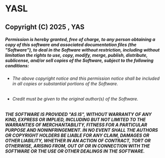 # YASL

## Copyright (C) 2025 , YAS

##### Permission is hereby granted, free of charge, to any person obtaining a copy of this software and associated documentation files (the "***Software***"), to deal in the Software without restriction, including without limitation the rights to use, copy, modify, merge, publish, distribute, sublicense, and/or sell copies of the Software, subject to the following conditions:

- ###### The above copyright notice and this permission notice shall be included in all copies or substantial portions of the Software.
- ###### Credit must be given to the original author(s) of the Software.

##### THE SOFTWARE IS PROVIDED "AS IS", WITHOUT WARRANTY OF ANY KIND, EXPRESS OR IMPLIED, INCLUDING BUT NOT LIMITED TO THE WARRANTIES OF MERCHANTABILITY, FITNESS FOR A PARTICULAR PURPOSE AND NONINFRINGEMENT. IN NO EVENT SHALL THE AUTHORS OR COPYRIGHT HOLDERS BE LIABLE FOR ANY CLAIM, DAMAGES OR OTHER LIABILITY, WHETHER IN AN ACTION OF CONTRACT, TORT OR OTHERWISE, ARISING FROM, OUT OF OR IN CONNECTION WITH THE SOFTWARE OR THE USE OR OTHER DEALINGS IN THE SOFTWARE.